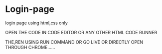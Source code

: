 # Login-page
login page using html,css only


OPEN THE CODE IN CODE EDITOR OR ANY OTHER HTML CODE RUNNER

THE,REN USING RUN COMMAND OR GO LIVE OR DIRECTLY OPEN THROUGH CHROME......
